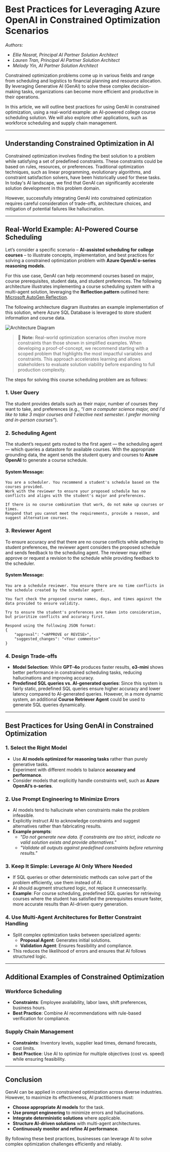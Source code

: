 # Best Practices for Leveraging Azure OpenAI in Constrained Optimization Scenarios

*Authors:*
- *Ellie Nosrat, Principal AI Partner Solution Architect*
- *Lauren Tran, Principal AI Partner Solution Architect*
- *Melody Yin, AI Partner Solution Architect*

Constrained optimization problems come up in various fields and range from scheduling and logistics to financial planning and resource allocation. By leveraging Generative AI (GenAI) to solve these complex decision-making tasks, organizations can become more efficient and productive in their operations. 

In this article, we will outline best practices for using GenAI in constrained optimization, using a real-world example: an AI-powered college course scheduling solution. We will also explore other applications, such as workforce scheduling and supply chain management.

---

## Understanding Constrained Optimization in AI

Constrained optimization involves finding the best solution to a problem while satisfying a set of predefined constraints. These constraints could be based on rules, resources, or preferences. Traditional optimization techniques, such as linear programming, evolutionary algorithms, and constraint satisfaction solvers, have been historically used for these tasks. In today's AI landscape, we find that GenAI can significantly accelerate solution development in this problem domain.

However, successfully integrating GenAI into constrained optimization requires careful consideration of trade-offs, architecture choices, and mitigation of potential failures like hallucination.

---

## Real-World Example: AI-Powered Course Scheduling

Let’s consider a specific scenario – **AI-assisted scheduling for college courses** – to illustrate concepts, implementation, and best practices for solving a constrained optimization problem with **Azure OpenAI o-series reasoning models**. 

For this use case, GenAI can help recommend courses based on major, course prerequisites, student data, and student preferences. The following architecture illustrates implementing a course scheduling system with a multi-agent solution, leveraging the **Reflection pattern** outlined here: [Microsoft AutoGen Reflection](https://microsoft.github.io/autogen/stable/user-guide/core-user-guide/design-patterns/reflection.html).

The following architecture diagram illustrates an example implementation of this solution, where Azure SQL Database is leveraged to store student information and course data.

![Architecture Diagram](/assets/constrained_optimization.png)


> 🔎 **Note:** Real-world optimization scenarios often involve more constraints than those shown in simplified examples. When developing a proof-of-concept, we recommend starting with a scoped problem that highlights the most impactful variables and constraints. This approach accelerates learning and allows stakeholders to evaluate solution viability before expanding to full production complexity.

The steps for solving this course scheduling problem are as follows:

### 1. User Query
The student provides details such as their major, number of courses they want to take, and preferences (e.g., _“I am a computer science major, and I'd like to take 3 major courses and 1 elective next semester. I prefer morning and in-person courses”_).

### 2. Scheduling Agent
The student’s request gets routed to the first agent &mdash; the scheduling agent &mdash; which queries a datastore for available courses. With the appropriate grounding data, the agent sends the student query and courses to **Azure OpenAI** to generate a course schedule.

#### System Message:
```
You are a scheduler. You recommend a student's schedule based on the courses provided.
Work with the reviewer to ensure your proposed schedule has no conflicts and aligns with the student's major and preferences.

If there is no course combination that work, do not make up courses or times.
Respond that you cannot meet the requirements, provide a reason, and suggest alternative courses.
```

### 3. Reviewer Agent
To ensure accuracy and that there are no course conflicts while adhering to student preferences, the reviewer agent considers the proposed schedule and sends feedback to the scheduling agent. The reviewer may either approve or request a revision to the schedule while providing feedback to the scheduler.

#### System Message:
```
You are a schedule reviewer. You ensure there are no time conflicts in the schedule created by the scheduler agent.

You fact check the proposed course names, days, and times against the data provided to ensure validity.

Try to ensure the student's preferences are taken into consideration, but prioritize conflicts and accuracy first.

Respond using the following JSON format: 
{ 
    "approval": "<APPROVE or REVISE>", 
    "suggested_changes": "<Your comments>" 
}
```


### 4. Design Trade-offs
- **Model Selection**: While **GPT-4o** produces faster results, **o3-mini** shows better performance in constrained scheduling tasks, reducing hallucinations and improving accuracy.
- **Predefined SQL queries vs. AI-generated queries**: Since this system is fairly static, predefined SQL queries ensure higher accuracy and lower latency compared to AI-generated queries. However, in a more dynamic system, an additional **Course Retriever Agent** could be used to generate SQL queries dynamically.

---

## Best Practices for Using GenAI in Constrained Optimization

### 1. Select the Right Model 
- Use **AI models optimized for reasoning tasks** rather than purely generative tasks.
- Experiment with different models to balance **accuracy and performance**.
- Consider models that explicitly handle constraints well, such as **Azure OpenAI’s o-series**.

### 2. Use Prompt Engineering to Minimize Errors
- AI models tend to hallucinate when constraints make the problem infeasible.
- Explicitly instruct AI to acknowledge constraints and suggest alternatives rather than fabricating results.
- **Example prompts**:
  - _"Do not generate new data. If constraints are too strict, indicate no valid solution exists and provide alternatives."_
  - _"Validate all outputs against predefined constraints before returning results."_

### 3. Keep It Simple: Leverage AI Only Where Needed
- If SQL queries or other deterministic methods can solve part of the problem efficiently, use them instead of AI.
- AI should augment structured logic, not replace it unnecessarily.
- **Example**: For course scheduling, predefined SQL queries for retrieving courses where the student has satisfied the prerequisites ensure faster, more accurate results than AI-driven query generation.

### 4. Use Multi-Agent Architectures for Better Constraint Handling
- Split complex optimization tasks between specialized agents:
  - **Proposal Agent**: Generates initial solutions.
  - **Validation Agent**: Ensures feasibility and compliance.
- This reduces the likelihood of errors and ensures that AI follows structured logic.

---

## Additional Examples of Constrained Optimization

### Workforce Scheduling
- **Constraints**: Employee availability, labor laws, shift preferences, business hours.
- **Best Practice**: Combine AI recommendations with rule-based verification for compliance.

### Supply Chain Management
- **Constraints**: Inventory levels, supplier lead times, demand forecasts, cost limits.
- **Best Practice**: Use AI to optimize for multiple objectives (cost vs. speed) while ensuring feasibility.

---

## Conclusion

GenAI can be applied in constrained optimization across diverse industries. However, to maximize its effectiveness, AI practitioners must:

- **Choose appropriate AI models** for the task.
- **Use prompt engineering** to minimize errors and hallucinations.
- **Integrate deterministic solutions** where applicable.
- **Structure AI-driven solutions** with multi-agent architectures.
- **Continuously monitor and refine AI performance**.

By following these best practices, businesses can leverage AI to solve complex optimization challenges efficiently and reliably. 